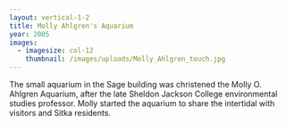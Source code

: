 ```yaml
---
layout: vertical-1-2
title: Molly Ahlgren's Aquarium
year: 2005
images:
  - imagesize: col-12
    thumbnail: /images/uploads/Molly_Ahlgren_touch.jpg
---
```

The small aquarium in the Sage building was christened the Molly O. Ahlgren Aquarium, after the late Sheldon Jackson College environmental studies professor. Molly started the aquarium to share the intertidal with visitors and Sitka residents.